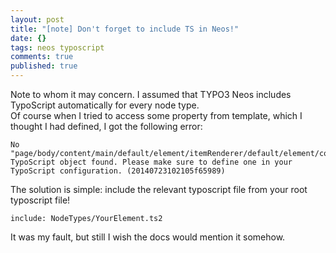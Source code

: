 ```yaml
---
layout: post
title: "[note] Don't forget to include TS in Neos!"
date: {}
tags: neos typoscript
comments: true
published: true
---
```


Note to whom it may concern.
I assumed that TYPO3 Neos includes TypoScript automatically for every node type.  
Of course when I tried to access some property from template, which I thought I had defined, I got the following  error:

```
No "page/body/content/main/default/element/itemRenderer/default/element/column0" TypoScript object found. Please make sure to define one in your TypoScript configuration. (20140723102105f65989)
```

The solution is simple: include the relevant typoscript file from your root typoscript file!

```
include: NodeTypes/YourElement.ts2
```

It was my fault, but still I wish the docs would mention it somehow.